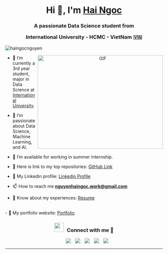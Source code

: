 <h1 align="center">Hi 👋, I'm <a href="https://github.com/haingocnguyen" target="blank">
Hai Ngoc</a></h1>
<h3 align="center">A passionate Data Science student from 

International University - HCMC - VietNam &#127483;&#127475;</h3>

<p align="left"> <img src="https://komarev.com/ghpvc/?username=haingocnguyen&label=Profile%20views&color=0e75b6&style=flat" alt="haingocnguyen" /> </p>


<a target="_blank" align="center">
  <img align="right" top="500" height="300" width="400" alt="GIF" src="https://media.giphy.com/media/SWoSkN6DxTszqIKEqv/giphy.gif">
</a>

- 🔭 I’m currently a 3rd year student, major in Data Science at <a href="https://hcmiu.edu.vn/en/" target="blank">International University</a>.

- 🌱 I’m passionate about Data Science, Machine Learning, and AI. 

- 🤝 I’m available for working in summer internship.

- 🌱 Here is link to my top repositories: <a href="https://github.com/haingocnguyen" target="blank">GitHub Link</a>

- 💬 My Linkedin profile: <a href="https://www.linkedin.com/in/haingocng/" target="blank">Linkedin Profile</a>

- 📫 How to reach me **nguyenhaingoc.work@gmail.com**

- 📄 Know about my experiences: <a href="https://drive.google.com/file/d/1qfzTI6xK21-zzlRyjRF9vaw5-OVwxeF8/view?usp=sharing" target="blank">Resume</a>
<br/>
- 🌱 My portfolio website: <a href="https://haingocnguyen.github.io/" target="blank">Portfolio</a>
<h3 align="center" > <img src="https://media.giphy.com/media/iY8CRBdQXODJSCERIr/giphy.gif" width="30" height="30" style="margin-right: 10px;">Connect with me 🤝 </h3>

<p align="center">

 <div align="center"  class="icons-social" style="margin-left: 10px;">
        <a style="margin-left: 10px;"  target="_blank" href="https://www.linkedin.com/in/haingocng/">
			<img src="https://img.icons8.com/doodle/40/000000/linkedin--v2.png"></a>
        <a style="margin-left: 10px;" target="_blank" href="https://github.com/haingocnguyen">
		<img src="https://img.icons8.com/doodle/40/000000/github--v1.png"></a>
		<a</a>
	   <a>
        <a style="margin-left: 10px;" target="_blank" href="https://www.instagram.com/_nghngc_/">
			<img src="https://img.icons8.com/doodle/40/000000/instagram-new--v2.png"></a>
		<a style="margin-left: 10px;" target="_blank" href="https://twitter.com/100rabhcsmc">
			<img src="https://img.icons8.com/doodle/1x/twitter-squared--v2.png" ></a>
		<a style="margin-left: 10px;" target="_blank" href="https://www.youtube.com/channel/UC0u9T7IwQTjWjydqQYKgEqA">
				<img src="https://img.icons8.com/doodle/1x/youtube--v2.png" ></a>
		<a</a>
      </div>

</p>

---

